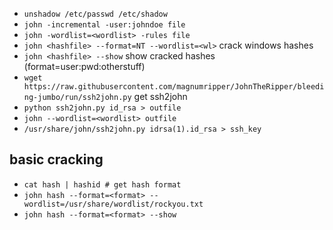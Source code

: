 -   `unshadow /etc/passwd /etc/shadow`
-   `john -incremental -user:johndoe file`
-   `john -wordlist=<wordlist> -rules file`
-   `john <hashfile> --format=NT --wordlist=<wl>` crack windows hashes
-   `john <hashfile> --show` show cracked hashes (format=user:pwd:otherstuff)
-  `wget https://raw.githubusercontent.com/magnumripper/JohnTheRipper/bleeding-jumbo/run/ssh2john.py` get ssh2john
-  `python ssh2john.py id_rsa > outfile` 
-    `john --wordlist=<wordlist> outfile`
-    `/usr/share/john/ssh2john.py idrsa(1).id_rsa > ssh_key`

## basic cracking
- `cat hash | hashid # get hash format`
- `john hash --format=<format> --wordlist=/usr/share/wordlist/rockyou.txt`
- `john hash --format=<format> --show`